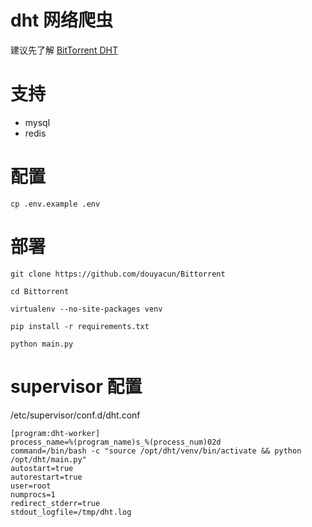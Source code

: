 # dht 网络爬虫

建议先了解 [BitTorrent DHT](http://justjavac.com/other/2015/02/01/bittorrent-dht-protocol.html)

# 支持
- mysql
- redis

# 配置
```cp .env.example .env```

# 部署


```git clone https://github.com/douyacun/Bittorrent```

```cd Bittorrent```

```virtualenv --no-site-packages venv```

```pip install -r requirements.txt```

```python main.py```


# supervisor 配置
/etc/supervisor/conf.d/dht.conf
```
[program:dht-worker]
process_name=%(program_name)s_%(process_num)02d
command=/bin/bash -c "source /opt/dht/venv/bin/activate && python /opt/dht/main.py"
autostart=true
autorestart=true
user=root
numprocs=1
redirect_stderr=true
stdout_logfile=/tmp/dht.log
```